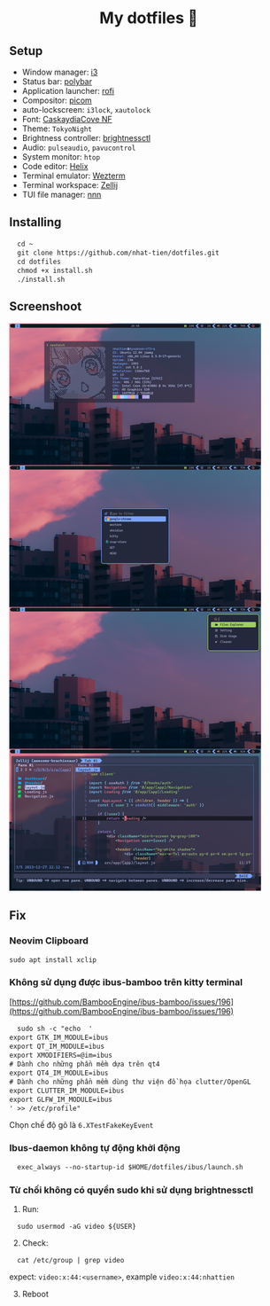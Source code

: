 <h1 align="center">My dotfiles 📁</h1> 

## Setup

- Window manager: [i3](https://github.com/i3/i3)
- Status bar: [polybar](https://github.com/polybar/polybar)
- Application launcher: [rofi](https://github.com/polybar/polybar)
- Compositor: [picom](https://github.com/yshui/picom)
- auto-lockscreen: `i3lock`, `xautolock`
- Font: [CaskaydiaCove NF](https://www.nerdfonts.com/font-downloads)
- Theme: `TokyoNight`
- Brightness controller: [brightnessctl](https://github.com/Hummer12007/brightnessctl)
- Audio: `pulseaudio`, `pavucontrol` 
- System monitor: `htop`
- Code editor: [Helix](https://github.com/helix-editor/helix)
- Terminal emulator: [Wezterm](https://github.com/wez/wezterm)
- Terminal workspace: [Zellij](https://github.com/zellij-org/zellij)
- TUI file manager: [nnn](https://github.com/jarun/nnn) 

## Installing

```shell
  cd ~
  git clone https://github.com/nhat-tien/dotfiles.git
  cd dotfiles
  chmod +x install.sh
  ./install.sh
```

## Screenshoot

![screenshoot](/rice.png)

## Fix

### Neovim Clipboard 

```shell
sudo apt install xclip
```

### Không sử dụng được ibus-bamboo trên kitty terminal

[https://github.com/BambooEngine/ibus-bamboo/issues/196](https://github.com/BambooEngine/ibus-bamboo/issues/196)

```shell
  sudo sh -c "echo  '
export GTK_IM_MODULE=ibus
export QT_IM_MODULE=ibus
export XMODIFIERS=@im=ibus
# Dành cho những phần mềm dựa trên qt4
export QT4_IM_MODULE=ibus
# Dành cho những phần mềm dùng thư viện đồ họa clutter/OpenGL
export CLUTTER_IM_MODULE=ibus
export GLFW_IM_MODULE=ibus
' >> /etc/profile"
```
Chọn chế độ gõ là `6.XTestFakeKeyEvent`

### Ibus-daemon không tự động khởi động

```txt
  exec_always --no-startup-id $HOME/dotfiles/ibus/launch.sh
```

### Từ chối không có quyền sudo khi sử dụng brightnessctl
1. Run: 
```shell
  sudo usermod -aG video ${USER}
```

2. Check:
```shell
  cat /etc/group | grep video
```
expect: `video:x:44:<username>`, example `video:x:44:nhattien`

3. Reboot 
